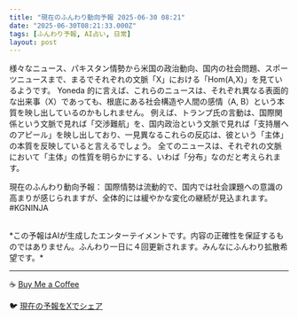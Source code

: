 ```yaml
---
title: "現在のふんわり動向予報 2025-06-30 08:21"
date: "2025-06-30T08:21:33.000Z"
tags: [ふんわり予報, AI占い, 日常]
layout: post
---
```


様々なニュース、パキスタン情勢から米国の政治動向、国内の社会問題、スポーツニュースまで、まるでそれぞれの文脈「X」における「Hom(A,X)」を見ているようです。  Yoneda 的に言えば、これらのニュースは、それぞれ異なる表面的な出来事（X）であっても、根底にある社会構造や人間の感情（A, B）という本質を映し出しているのかもしれません。  例えば、トランプ氏の言動は、国際関係という文脈で見れば「交渉難航」を、国内政治という文脈で見れば「支持層へのアピール」を映し出しており、一見異なるこれらの反応は、彼という「主体」の本質を反映していると言えるでしょう。  全てのニュースは、それぞれの文脈において「主体」の性質を明らかにする、いわば「分布」なのだと考えられます。


現在のふんわり動向予報：
国際情勢は流動的で、国内では社会課題への意識の高まりが感じられますが、全体的には緩やかな変化の継続が見込まれます。 #KGNINJA

<br>
*この予報はAIが生成したエンターテイメントです。内容の正確性を保証するものではありません。ふんわり一日に４回更新されます。みんなにふんわり拡散希望です。*

---
☕️ [Buy Me a Coffee](https://www.buymeacoffee.com/kgninja)

🐦 [現在の予報をXでシェア](https://twitter.com/intent/tweet?text=%E7%8F%BE%E5%9C%A8%E3%81%AE%E3%81%B5%E3%82%93%E3%82%8F%E3%82%8A%E4%BA%88%E5%A0%B1%3A%20%E3%80%8C%E6%A7%98%E3%80%85%E3%81%AA%E3%83%8B%E3%83%A5%E3%83%BC%E3%82%B9%E3%80%81%E3%83%91%E3%82%AD%E3%82%B9%E3%82%BF%E3%83%B3%E6%83%85%E5%8B%A2%E3%81%8B%E3%82%89%E7%B1%B3%E5%9B%BD%E3%81%AE%E6%94%BF%E6%B2%BB%E5%8B%95%E5%90%91%E3%80%81%E5%9B%BD%E5%86%85%E3%81%AE%E7%A4%BE%E4%BC%9A%E5%95%8F%E9%A1%8C%E3%80%81%E3%82%B9%E3%83%9D%E3%83%BC%E3%83%84%E3%83%8B%E3%83%A5%E3%83%BC%E3%82%B9%E3%81%BE%E3%81%A7%E3%80%81%E3%81%BE%E3%82%8B%E3%81%A7%E3%81%9D%E3%82%8C%E3%81%9E%E3%82%8C%E3%81%AE%E6%96%87%E8%84%88%E3%80%8CX%E3%80%8D%E3%81%AB%E3%81%8A%E3%81%91%E3%82%8B%E3%80%8CHom(A%2CX)%E3%80%8D%E3%82%92%E8%A6%8B%E3%81%A6%E3%81%84%E3%82%8B%E3%82%88%E3%81%86%E3%81%A7%E3%81%99%E3%80%82%E3%80%8D%23KGNINJA%20%E7%B6%9A%E3%81%8D%E3%81%AF%E3%83%96%E3%83%AD%E3%82%B0%E3%81%A7%EF%BC%81%F0%9F%91%87&url=https%3A%2F%2Fkg-ninja.github.io%2FFunwariyoso%2F)
